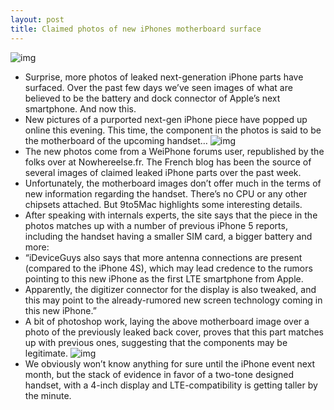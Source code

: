 ```yaml
---
layout: post
title: Claimed photos of new iPhones motherboard surface
---
```

![img](http://media.idownloadblog.com/wp-content/uploads/2012/08/iphone-5-motherboard-e1344821663641.jpg)
* Surprise, more photos of leaked next-generation iPhone parts have surfaced. Over the past few days we’ve seen images of what are believed to be the battery and dock connector of Apple’s next smartphone. And now this.
* New pictures of a purported next-gen iPhone piece have popped up online this evening. This time, the component in the photos is said to be the motherboard of the upcoming handset…
![img](http://media.idownloadblog.com/wp-content/uploads/2012/08/iphone-5-motherboard-2-e1344821701676.jpg)
* The new photos come from a WeiPhone forums user, republished by the folks over at Nowhereelse.fr. The French blog has been the source of several images of claimed leaked iPhone parts over the past week.
* Unfortunately, the motherboard images don’t offer much in the terms of new information regarding the handset. There’s no CPU or any other chipsets attached. But 9to5Mac highlights some interesting details.
* After speaking with internals experts, the site says that the piece in the photos matches up with a number of previous iPhone 5 reports, including the handset having a smaller SIM card, a bigger battery and more:
* “iDeviceGuys also says that more antenna connections are present (compared to the iPhone 4S), which may lead credence to the rumors pointing to this new iPhone as the first LTE smartphone from Apple.
* Apparently, the digitizer connector for the display is also tweaked, and this may point to the already-rumored new screen technology coming in this new iPhone.”
* A bit of photoshop work, laying the above motherboard image over a photo of the previously leaked back cover, proves that this part matches up with previous ones, suggesting that the components may be legitimate.
![img](http://media.idownloadblog.com/wp-content/uploads/2012/08/iphone-5-fits-e1344822911636.png)
* We obviously won’t know anything for sure until the iPhone event next month, but the stack of evidence in favor of a two-tone designed handset, with a 4-inch display and LTE-compatibility is getting taller by the minute.

